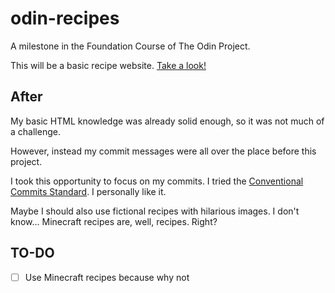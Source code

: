 # odin-recipes

A milestone in the Foundation Course of The Odin Project.

This will be a basic recipe website. [Take a look!](https://td-tan.github.io/odin-recipes/)

## After

My basic HTML knowledge was already solid enough, so it was not much of a challenge.

However, instead my commit messages were all over the place before this project.

I took this opportunity to focus on my commits. I tried the [Conventional Commits Standard](https://www.conventionalcommits.org/en/v1.0.0/). I personally like it.

Maybe I should also use fictional recipes with hilarious images. I don't know... Minecraft recipes are, well, recipes. Right?

## TO-DO

- [ ] Use Minecraft recipes because why not